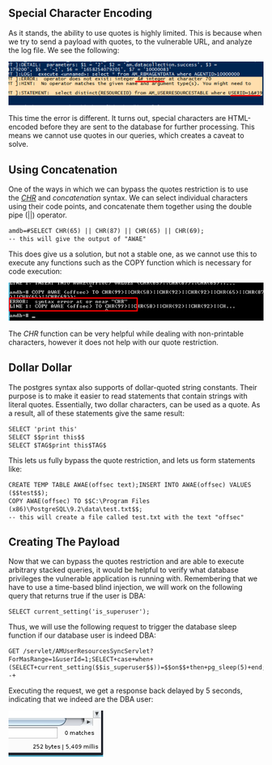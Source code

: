 ## Special Character Encoding
As it stands, the ability to use quotes is highly limited.
This is because when we try to send a payload with quotes, to the vulnerable URL, and analyze the log file. We see the following:

![](../../03.%20Images/t2-ss10.png)

This time the error is different.
It turns out, special characters are HTML-encoded before they are sent to the database for further processing.
This means we cannot use quotes in our queries, which creates a caveat to solve.

## Using Concatenation
One of the ways in which we can bypass the quotes restriction is to use the [_CHR_](https://www.postgresql.org/docs/9.1/functions-string.html) and _concatenation_ syntax.
We can select individual characters using their code points, and concatenate them together using the double pipe (||) operator.

```postgresql
amdb=#SELECT CHR(65) || CHR(87) || CHR(65) || CHR(69);
-- this will give the output of "AWAE"
```

This does give us a solution, but not a stable one, as we cannot use this to execute any functions such as the COPY function which is necessary for code execution:

![](../../03.%20Images/t2-ss11.png)

The _CHR_ function can be very helpful while dealing with non-printable characters, however it does not help with our quote restriction.

## Dollar Dollar
The postgres syntax also supports of dollar-quoted string constants.
Their purpose is to make it easier to read statements that contain strings with literal quotes.
Essentially, two dollar characters, can be used as a quote.
As a result, all of these statements give the same result:

```postgresql
SELECT 'print this'
SELECT $$print this$$
SELECT $TAG$print this$TAG$
```

This lets us fully bypass the quote restriction, and lets us form statements like:
```postgresql
CREATE TEMP TABLE AWAE(offsec text);INSERT INTO AWAE(offsec) VALUES ($$test$$);
COPY AWAE(offsec) TO $$C:\Program Files (x86)\PostgreSQL\9.2\data\test.txt$$;
-- this will create a file called test.txt with the text "offsec"
```

## Creating The Payload
Now that we can bypass the quotes restriction and are able to execute arbitrary stacked queries, it would be helpful to verify what database privileges the vulnerable application is running with.
Remembering that we have to use a time-based blind injection, we will work on the following query that returns true if the user is DBA:

```postgresql
SELECT current_setting('is_superuser');
```

Thus, we will use the following request to trigger the database sleep function if our database user is indeed DBA:

```http
GET /servlet/AMUserResourcesSyncServlet?ForMasRange=1&userId=1;SELECT+case+when+(SELECT+current_setting($$is_superuser$$))=$$on$$+then+pg_sleep(5)+end;--+
```

Executing the request, we get a response back delayed by 5 seconds, indicating that we indeed are the DBA user:

![](../../03.%20Images/t2-ss12.png)

